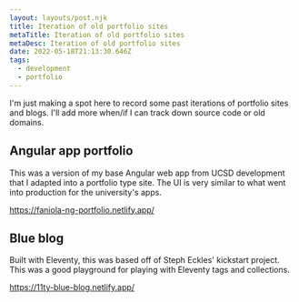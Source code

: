 ```yaml
---
layout: layouts/post.njk
title: Iteration of old portfolio sites
metaTitle: Iteration of old portfolio sites
metaDesc: Iteration of old portfolio sites
date: 2022-05-18T21:13:30.646Z
tags:
  - development
  - portfolio
---
```

I'm just making a spot here to record some past iterations of portfolio sites and blogs. I'll add more when/if I can track down source code or old domains.

## Angular app portfolio

This was a version of my base Angular web app from UCSD development that I adapted into a portfolio type site. The UI is very similar to what went into production for the university's apps.

<https://faniola-ng-portfolio.netlify.app/>

## Blue blog

Built with Eleventy, this was based off of Steph Eckles' kickstart project. This was a good playground for playing with Eleventy tags and collections.

<https://11ty-blue-blog.netlify.app/>